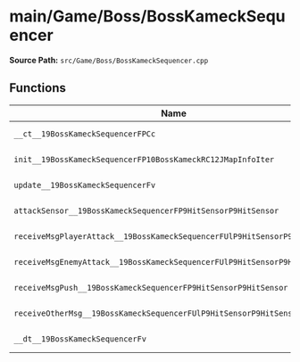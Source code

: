 # main/Game/Boss/BossKameckSequencer

**Source Path:** `src/Game/Boss/BossKameckSequencer.cpp`

## Functions

| Name | Address | Match % |
|------|---------|---------|
| `__ct__19BossKameckSequencerFPCc` | `0x80039918` | :white_check_mark: (100.0%) |
| `init__19BossKameckSequencerFP10BossKameckRC12JMapInfoIter` | `0x80039964` | :white_check_mark: (100.0%) |
| `update__19BossKameckSequencerFv` | `0x800399D0` | :white_check_mark: (100.0%) |
| `attackSensor__19BossKameckSequencerFP9HitSensorP9HitSensor` | `0x800399D4` | :white_check_mark: (100.0%) |
| `receiveMsgPlayerAttack__19BossKameckSequencerFUlP9HitSensorP9HitSensor` | `0x800399F4` | :white_check_mark: (100.0%) |
| `receiveMsgEnemyAttack__19BossKameckSequencerFUlP9HitSensorP9HitSensor` | `0x80039A18` | :white_check_mark: (100.0%) |
| `receiveMsgPush__19BossKameckSequencerFP9HitSensorP9HitSensor` | `0x80039A3C` | :white_check_mark: (100.0%) |
| `receiveOtherMsg__19BossKameckSequencerFUlP9HitSensorP9HitSensor` | `0x80039A60` | :white_check_mark: (100.0%) |
| `__dt__19BossKameckSequencerFv` | `0x80039A84` | :white_check_mark: (100.0%) |